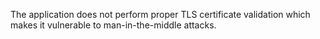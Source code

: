 The application does not perform proper TLS certificate validation which makes it vulnerable to man-in-the-middle
attacks.
